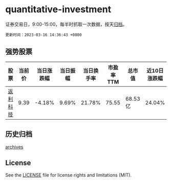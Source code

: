# quantitative-investment

证券交易日，9:00-15:00，每半时抓取一次数据，按天[归档](archives)。

`更新时间：2023-03-16 14:36:43 +0800`

## 强势股票

|股票|当前价|当日涨跌幅|当日振幅|当日换手率|市盈率TTM|总市值|近10日涨跌幅|
|----|----|----|----|----|----|----|----|
|[返利科技](https://xueqiu.com/S/SH600228)|9.39|-4.18%|9.69%|21.78%|75.55|68.53亿|24.04%|

## 历史归档

[archives](archives)

## License

See the [LICENSE](LICENSE) file for license rights and limitations (MIT).